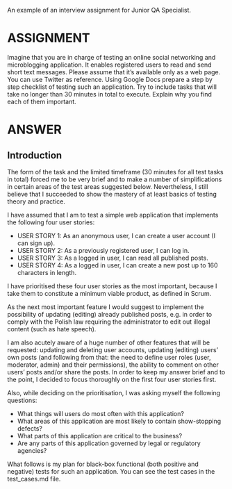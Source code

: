 An example of an interview assignment for Junior QA Specialist.

# ASSIGNMENT

Imagine that you are in charge of testing an online social networking and microblogging application. It enables registered users to read and send short text messages. Please assume that it’s available only as a web page. You can use Twitter as reference. Using Google Docs prepare a step by step checklist of testing such an application. Try to include tasks that will take no longer than 30 minutes in total to execute. Explain why you find each of them important.
 
# ANSWER

## Introduction

The form of the task and the limited timeframe (30 minutes for all test tasks in total) forced me to be very brief and to make a number of simplifications in certain areas of the test areas suggested below. Nevertheless, I still believe that I succeeded to show the mastery of at least basics of testing theory and practice.

I have assumed that I am to test a simple web application that implements the following four user stories:

 * USER STORY 1: As an anonymous user, I can create a user account (I can sign up).
 * USER STORY 2: As a previously registered user, I can log in.
 * USER STORY 3: As a logged in user, I can read all published posts.
 * USER STORY 4: As a logged in user, I can create a new post up to 160 characters in length.

I have prioritised these four user stories as the most important, because I take them to constitute a minimum viable product, as defined in Scrum.

As the next most important feature I would suggest to implement the possibility of updating (editing) already published posts, e.g. in order to comply with the Polish law requiring the administrator to edit out illegal content (such as hate speech).

I am also acutely aware of a huge number of other features that will be requested: updating and deleting user accounts, updating (editing) users’ own posts (and following from that: the need to define user roles (user, moderator, admin) and their permissions), the ability to comment on other users’ posts and/or share the posts. In order to keep my answer brief and to the point, I decided to focus thoroughly on the first four user stories first.

Also, while deciding on the prioritisation, I was asking myself the following questions:

 * What things will users do most often with this application?
 * What areas of this application are most likely to contain show-stopping defects?
 * What parts of this application are critical to the business?
 * Are any parts of this application governed by legal or regulatory agencies?

What follows is my plan for black-box functional (both positive and negative) tests for such an application. You can see the test cases in the test_cases.md file.
